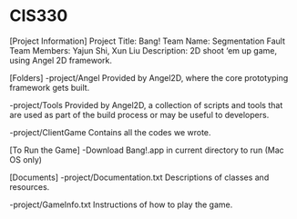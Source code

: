 # CIS330

[Project Information]
Project Title: Bang!
Team Name: Segmentation Fault
Team Members: Yajun Shi, Xun Liu
Description: 2D shoot ‘em up game, using Angel 2D framework.

[Folders]
-project/Angel
 Provided by Angel2D, where the core prototyping framework gets built.

-project/Tools
  Provided by Angel2D, a collection of scripts and tools that are used as part of the build process or may be useful to developers.

-project/ClientGame
 Contains all the codes we wrote.

[To Run the Game]
-Download Bang!.app in current directory to run (Mac OS only)

[Documents]
-project/Documentation.txt
 Descriptions of classes and resources.

-project/GameInfo.txt
 Instructions of how to play the game.

